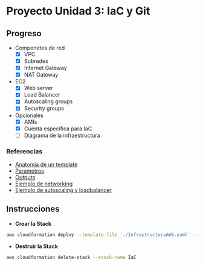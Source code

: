 # Proyecto Unidad 3: IaC y Git

## Progreso

- Componetes de red
  - [x] VPC
  - [x] Subredes
  - [x] Internet Gateway
  - [x] NAT Gateway
  
- EC2
  - [x] Web server
  - [x] Load Balancer
  - [x] Autoscaling groups
  - [x] Security groups

- Opcionales
  - [x] AMIs
  - [x] Cuenta específica para IaC
  - [ ] Diagrama de la infraestructura

### Referencias

- [Anatomia de un template](https://docs.aws.amazon.com/AWSCloudFormation/latest/UserGuide/template-anatomy.html)
- [Parametros](https://docs.aws.amazon.com/AWSCloudFormation/latest/UserGuide/parameters-section-structure.html)
- [Outputs](https://docs.aws.amazon.com/AWSCloudFormation/latest/UserGuide/outputs-section-structure.html)
- [Ejemplo de networking](https://docs.aws.amazon.com/codebuild/latest/userguide/cloudformation-vpc-template.html)
- [Ejemplo de autoscaling y loadbalancer](https://docs.aws.amazon.com/AWSCloudFormation/latest/UserGuide/quickref-autoscaling.html)

## Instrucciones

- **Crear la Stack**

```bash
aws cloudformation deploy --template-file './InfrastructuraAWS.yaml' --stack-name IaC
```

- **Destruir la Stack**

```bash
aws cloudformation delete-stack --stack-name IaC
```
